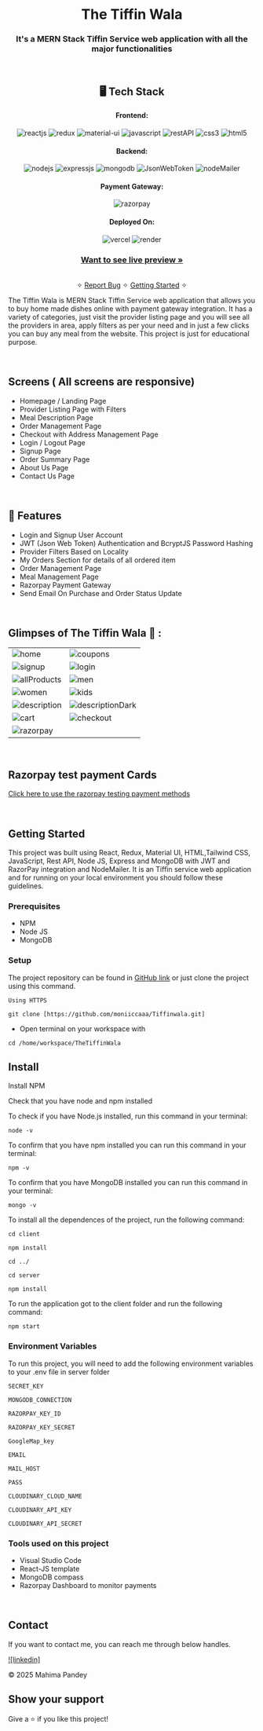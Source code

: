 
<h1 align="center">The Tiffin Wala</h1>

<h3 align="center">It's a MERN Stack Tiffin Service web application with all the major functionalities</h3>

<br />

<h2 align="center">🖥️ Tech Stack</h2>


<h4 align="center">Frontend:</h4>

<p align="center">
  <img src="https://img.shields.io/badge/React-20232A?style=for-the-badge&logo=react&logoColor=61DAFB" alt="reactjs" />
  <img src="https://img.shields.io/badge/Redux-593D88?style=for-the-badge&logo=redux&logoColor=white" alt="redux" />
  <img src="https://img.shields.io/badge/Material%20UI-3bc7bd?style=for-the-badge&logo=materialui&logoColor=white" alt="material-ui" />
  <img src="https://img.shields.io/badge/JavaScript-323330?style=for-the-badge&logo=javascript&logoColor=F7DF1E" alt="javascript" />
  <img src="https://img.shields.io/badge/Rest_API-02303A?style=for-the-badge&logo=react-router&logoColor=white" alt="restAPI" />
  <img src="https://img.shields.io/badge/CSS3-1572B6?style=for-the-badge&logo=css3&logoColor=white" alt="css3" />
  <img src="https://img.shields.io/badge/HTML5-E34F26?style=for-the-badge&logo=html5&logoColor=white" alt="html5" />
</p>


<h4 align="center">Backend:</h4>

<p align="center">
  <img src="https://img.shields.io/badge/Node.js-339933?style=for-the-badge&logo=nodedotjs&logoColor=white" alt="nodejs" />
  <img src="https://img.shields.io/badge/Express.js-000000?style=for-the-badge&logo=express&logoColor=white" alt="expressjs" />
  <img src="https://img.shields.io/badge/MongoDB-4EA94B?style=for-the-badge&logo=mongodb&logoColor=white" alt="mongodb" />
  <img src="https://img.shields.io/badge/JWT-000000?style=for-the-badge&logo=JSON%20web%20tokens&logoColor=white" alt="JsonWebToken" />
  <img src="https://img.shields.io/badge/Nodemailer-4EA94B?style=for-the-badge&logo=nodemailer&logoColor=white" alt="nodeMailer" />
  
</p>


<h4 align="center">Payment Gateway:</h4>

<p align="center">
  <img src="https://img.shields.io/badge/Razorpay-02042B?style=for-the-badge&logo=razorpay&logoColor=3395FF" alt="razorpay" />
</p>


<h4 align="center">Deployed On:</h4>

<p align="center">
  <img src="https://img.shields.io/badge/Vercel-00C7B7?style=for-the-badge&logo=vercel&logoColor=white" alt="vercel" />
  <img src="https://img.shields.io/badge/Render-430098?style=for-the-badge&logo=render&logoColor=white" alt="render" />
</p>



<h3 align="center"><a href="https://the-tiffin-wala.vercel.app/"><strong>Want to see live preview »</strong></a></h3>

<p align="center">
  <br />&#10023;
  <a href="https://github.com/Anshul-Parihar/TheTiffinWala/issues">Report Bug</a> &#10023;
  <a href="#Getting-Started">Getting Started</a> &#10023; 

</p>


The Tiffin Wala is MERN Stack Tiffin Service web application that allows you to buy home made dishes online with payment gateway integration. It has a variety of categories, just visit the provider listing page and you will see all the providers in area, apply filters as per your need and in just a few clicks you can buy any meal from the website. This project is just for educational purpose.

<br />

## Screens ( All screens are responsive)
- Homepage / Landing Page
- Provider Listing Page with Filters
- Meal Description Page
- Order Management Page
- Checkout with Address Management Page
- Login / Logout Page
- Signup Page
- Order Summary Page
- About Us Page
- Contact Us Page


<br />


## 🚀 Features
- Login and Signup User Account
- JWT (Json Web Token) Authentication and BcryptJS Password Hashing 
- Provider Filters Based on Locality 
- My Orders Section for details of all ordered item 
- Order Management Page
- Meal Management Page
- Razorpay Payment Gateway
- Send Email On Purchase and Order Status Update

<br />

## Glimpses of The Tiffin Wala 🙈 :


<table>
  <tr>
    <td><img src="https://res.cloudinary.com/dvoj9zeng/image/upload/v1725041340/Screenshot_2024-08-30_230835_axtlwj.png" alt="home" /></td>
    <td><img src="https://res.cloudinary.com/dvoj9zeng/image/upload/v1725041341/Screenshot_2024-08-30_231001_gquprh.png" alt="coupons" /></td>
  </tr>
  <tr>
    <td><img src="https://res.cloudinary.com/dvoj9zeng/image/upload/v1725041342/Screenshot_2024-08-30_231159_zflftc.png" alt="signup" /></td>
    <td><img src="https://res.cloudinary.com/dvoj9zeng/image/upload/v1725041342/Screenshot_2024-08-30_232305_nee6xs.png" alt="login" /></td>
  </tr>
  <tr>
    <td><img src="https://res.cloudinary.com/dvoj9zeng/image/upload/v1725041343/Screenshot_2024-08-30_231053_kqmdeb.png" alt="allProducts" /></td>
    <td><img src="https://res.cloudinary.com/dvoj9zeng/image/upload/v1725041343/Screenshot_2024-08-30_231306_urw0rr.png" alt="men" /></td>
  </tr>
  <tr>
    <td><img src="https://res.cloudinary.com/dvoj9zeng/image/upload/v1725041343/Screenshot_2024-08-30_232508_w4iuc7.png" alt="women" /></td>
    <td><img src="https://res.cloudinary.com/dvoj9zeng/image/upload/v1725041343/Screenshot_2024-08-30_232410_k8mkyp.png" alt="kids" /></td>
  </tr>
  <tr>
    <td><img src="https://res.cloudinary.com/dvoj9zeng/image/upload/v1725041343/Screenshot_2024-08-30_231138_p3vhls.png" alt="description" /></td>
    <td><img src="https://res.cloudinary.com/dvoj9zeng/image/upload/v1725041344/Screenshot_2024-08-30_231445_n8drxn.png" alt="descriptionDark" /></td>
  </tr>
  <tr>
    <td><img src="https://res.cloudinary.com/dvoj9zeng/image/upload/v1725041344/Screenshot_2024-08-30_232728_lxg3vo.png" alt="cart" /></td>
    <td><img src="https://res.cloudinary.com/dvoj9zeng/image/upload/v1725041344/Screenshot_2024-08-30_232757_pyqihx.png" alt="checkout" /></td>
  </tr>
  <tr>
    <td><img src="https://res.cloudinary.com/dvoj9zeng/image/upload/v1725041636/Screenshot_31_krxc5f.png" alt="razorpay" /></td>
  </tr>
</table>

<br />


## Razorpay test payment Cards

[Click here to use the razorpay testing payment methods](https://razorpay.com/docs/payments/payments/test-card-upi-details/)


<br />


## Getting Started

This project was built using React, Redux, Material UI, HTML,Tailwind CSS, JavaScript, Rest API, Node JS, Express and MongoDB with JWT and RazorPay integration and NodeMailer. It is an Tiffin service web application and for running on your local environment you should follow these guidelines.


### Prerequisites

- NPM
- Node JS
- MongoDB

### Setup


The project repository can be found in [GitHub link](https://github.com/moniiccaaa/Tiffinwala) or just clone the project using this command.


```
Using HTTPS

git clone [https://github.com/moniiccaaa/Tiffinwala.git]
```

+ Open terminal on your workspace with

```
cd /home/workspace/TheTiffinWala
```


## Install

Install NPM

Check that you have node and npm installed

To check if you have Node.js installed, run this command in your terminal:


```
node -v
```

To confirm that you have npm installed you can run this command in your terminal:


```
npm -v
```

To confirm that you have MongoDB installed you can run this command in your terminal:


```
mongo -v
```


To install all the dependences of the project, run the following command:


```
cd client

npm install

cd ../

cd server

npm install
```


To run the application got to the client folder and run the following command:

```
npm start
```

### Environment Variables

To run this project, you will need to add the following environment variables to your .env file in server folder

`SECRET_KEY`

`MONGODB_CONNECTION`

`RAZORPAY_KEY_ID`

`RAZORPAY_KEY_SECRET`

`GoogleMap_key`

`EMAIL`

`MAIL_HOST`

`PASS`

`CLOUDINARY_CLOUD_NAME`

`CLOUDINARY_API_KEY`

`CLOUDINARY_API_SECRET`




### Tools used on this project

- Visual Studio Code
- React-JS template
- MongoDB compass
- Razorpay Dashboard to monitor payments

<br />



## Contact

If you want to contact me, you can reach me through below handles.

[![linkedin]](https://www.linkedin.com/in/mahima-pandey-5a89ba289/)

© 2025 Mahima Pandey



## Show your support

Give a ⭐️ if you like this project!
